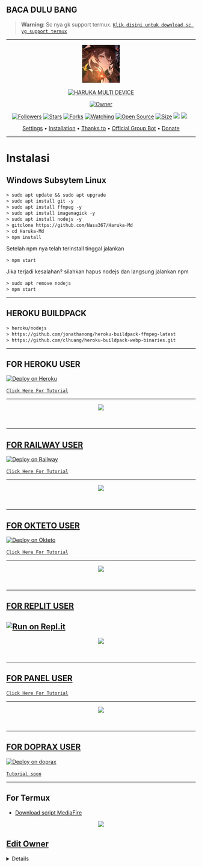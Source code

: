 ## BACA DULU BANG

> **Warning**: Sc nya gk support termux. [`Klik disini untuk download sc yg support termux`](https://github.com/zeeoneofficial/Haruka-Md#For-Termux)

-----------------------------------------------------

<p align="center">
<img src="https://github.com/Nasa367/Haruka-Md/blob/v11.1/HuTao.jpg" alt="ALPHA BOT" width="100"/>


</p>
<p align="center">
<a href="#"><img title="HARUKA MULTI DEVICE" src="https://img.shields.io/badge/HARUKA MULTI DEVICE-green?colorA=%23ff0000&colorB=%23017e40&style=for-the-badge"></a>
</p>
<p align="center">
<a href="https://github.com/zeeoneofficial/Haruka-Md"><img title="Owner" src="https://img.shields.io/badge/Recode-ZeeoneOfc-red.svg?style=for-the-badge&logo=github"></a>
</p>
<p align="center">
<a href="https://github.com/zeeoneofficial/followers"><img title="Followers" src="https://img.shields.io/github/followers/zeeoneofficial?color=red&style=flat-square"></a>
<a href="https://github.com/zeeoneofficial/Haruka-Md/stargazers/"><img title="Stars" src="https://img.shields.io/github/stars/zeeoneofficial/Haruka-Md?color=blue&style=flat-square"></a>
<a href="https://github.com/zeeoneofficial/Haruka-Md/network/members"><img title="Forks" src="https://img.shields.io/github/forks/zeeoneofficial/Haruka-Md?color=red&style=flat-square"></a>
<a href="https://github.com/zeeoneofficial/Haruka-Md/watchers"><img title="Watching" src="https://img.shields.io/github/watchers/zeeoneofficial/Haruka-Md?label=Watchers&color=blue&style=flat-square"></a>
<a href="https://github.com/zeeoneofficial/Haruka-Md"><img title="Open Source" src="https://badges.frapsoft.com/os/v2/open-source.svg?v=103"></a>
<a href="https://github.com/zeeoneofficial/Haruka-Md/"><img title="Size" src="https://img.shields.io/github/repo-size/zeeoneofficial/Haruka-Md?style=flat-square&color=green"></a>
<a href="https://hits.seeyoufarm.com"><img src="https://hits.seeyoufarm.com/api/count/incr/badge.svg?url=https%3A%2F%2Fgithub.com%2Fzeeoneofficial%2FHaruka-Md&count_bg=%2379C83D&title_bg=%23555555&icon=probot.svg&icon_color=%2300FF6D&title=hits&edge_flat=false"/></a>
<a href="https://github.com/zeeoneofficial/Haruka-Md/graphs/commit-activity"><img height="20" src="https://img.shields.io/badge/Maintained%3F-yes-green.svg"></a>&nbsp;&nbsp;
</p>

<p align="center">
  <a href="https://github.com/zeeoneofficial/Haruka-Md#Edit-Owner">Settings</a> •
  <a href="https://github.com/zeeoneofficial/Haruka-Md#instalasi">Installation</a> •
  <a href="https://github.com/zeeoneofficial/Haruka-Md#thanks-to">Thanks to</a> •
  <a href="https://github.com/zeeoneofficial/Haruka-Md#Official-Group"> Official Group Bot</a> •
  <a href="https://github.com/zeeoneofficial/Haruka-Md#donate">Donate</a>
</p>
</div>


---

# Instalasi

## Windows Subsytem Linux

```
> sudo apt update && sudo apt upgrade
> sudo apt install git -y
> sudo apt install ffmpeg -y
> sudo apt install imagemagick -y
> sudo apt install nodejs -y
> gitclone https://github.com/Nasa367/Haruka-Md
> cd Haruka-Md
> npm install
```

Setelah npm nya telah terinstall tinggal jalankan

```
> npm start
```
Jika terjadi kesalahan? silahkan hapus nodejs dan langsung jalankan npm

```
> sudo apt remove nodejs
> npm start
```

--------

## HEROKU BUILDPACK

```
> heroku/nodejs
> https://github.com/jonathanong/heroku-buildpack-ffmpeg-latest
> https://github.com/clhuang/heroku-buildpack-webp-binaries.git
```

--------

## FOR HEROKU USER 

[![Deploy on Heroku](https://www.herokucdn.com/deploy/button.svg)](https://heroku.com/login)

[`Click Here For Tutorial`](https://youtu.be/2grMt0TbfOM)<br>

----------
<p align="center">
  <a href="https://youtu.be/2grMt0TbfOM"><img src="https://telegra.ph/file/dd32f9b493adc7a6ea33f.jpg" />
</p>
<br>

----------
## FOR RAILWAY USER 

[![Deploy on Railway](https://railway.app/button.svg)](https://railway.app?referralCode=zeeoneofc)

[`Click Here For Tutorial`](https://youtu.be/BqRauxohbLg)<br>

----------

<p align="center">
  <a href="https://youtu.be/BqRauxohbLg"><img src="https://telegra.ph/file/ba58c4ad1b43bc285f16b.jpg" />
</p>
<br>

----------
## FOR OKTETO USER 
[![Deploy on Okteto](https://okteto.com/develop-okteto.svg)](https://cloud.okteto.com/deploy)

[`Click Here For Tutorial`](https://youtu.be/FhHl_hvnY2s)

----------

<p align="center">
  <a href="https://youtu.be/FhHl_hvnY2s"><img src="https://telegra.ph/file/e5f7eac9d4272b869eb69.jpg" />
</p>
<br>

----------
## FOR REPLIT USER
[![Run on Repl.it](https://repl.it/badge/github/zeeoneofficial/Alphabot-Md)](https://repl.it/github/zeeoneofficial/Alphabot-Md)
------
<p align="center">
  <a href="https://youtu.be/jom_scHK09c"><img src="https://telegra.ph/file/873e2bbfbd1f15a535995.jpg" />
</p>
<br>

----------
## FOR PANEL USER 

[`Click Here For Tutorial`](https://youtu.be/H2BZ3KFvQys)

----------

<p align="center">
  <a href="https://youtu.be/H2BZ3KFvQys"><img src="https://telegra.ph/file/d2ab9876306da1e9c55d5.jpg" />
</p>
<br>

----------

## FOR DOPRAX USER 

[![Deploy on doprax](https://www.linkpicture.com/q/doprax-zeeoneofc.my.id.svg)](https://www.doprax.com/r/zeeoneofc/)

[`Tutorial soon`](https://youtu.be/BqRauxohbLg)<br>

----------

<!-- <p align="center">
  <a href="https://youtu.be/BqRauxohbLg"><img src="https://telegra.ph/file/ba58c4ad1b43bc285f16b.jpg" />
</p> -->

## For Termux
- [Download script MediaFire](https://youtu.be/WcJ6f24AvR8)

<p align="center">
<a href="https://youtu.be/WcJ6f24AvR8"><img src="https://telegra.ph/file/b4e608b6a4d1053a7df65.jpg" />
</p>

## Edit Owner 

<details>
    <summary> <b>Edit Owner Config.json</b></summary><br/>

```ts
{
    "ownerNumber": ["622150996855@s.whatsapp.net","622150996855@s.whatsapp.net"],
    "ownerName": "ᴹᴿ᭄ ZeeoneOfcོ ×፝֟͜×",
    "instagram" : "https://instagram.com/zeeoneofc",
    "botName": "Haruka-Mdོ ",
    "footer": "api.zeeoneofc.xyz",
    "sessionName": "session",
    "pathimg": "./media/Haruka.jpg",
    "BotKey": "Gsyt6jRJ",
    "auto_welcomeMsg": true,
    "auto_leaveMsg": true,    
    "autobio": true,
    "anticall": true,
    "autorespond": false,
    "autoblok212": true,
    "autoread": true,
    "gamewaktu": 90,
    "limitCount": 25,
    "gcount": {
        "prem": 1000,
        "user": 15
    }
}
```

## Donate
- [Saweria](https://saweria.co/zeeoneofc)
- [Dana](https://j.top4top.io/p_20532posd1.jpg)
- [Ovo](https://h.top4top.io/p_2053vk0uw1.jpg)

# Official Group
- [Group 1](https://chat.whatsapp.com/EU890BcXjyBDkNaUT5WmYV)
- [Group 2](https://chat.whatsapp.com/E8NExJwIbhBJYzssfqJNsE)
- [Group 3](https://chat.whatsapp.com/KCSqHTky1apG7ApePsfiPy)
- [Group 4](https://chat.whatsapp.com/KwmvHr7VMFj7r5ry9xmMsU)
- [Group 5](https://chat.whatsapp.com/ELa7GhU0sP4EvXcVimQYtz)

